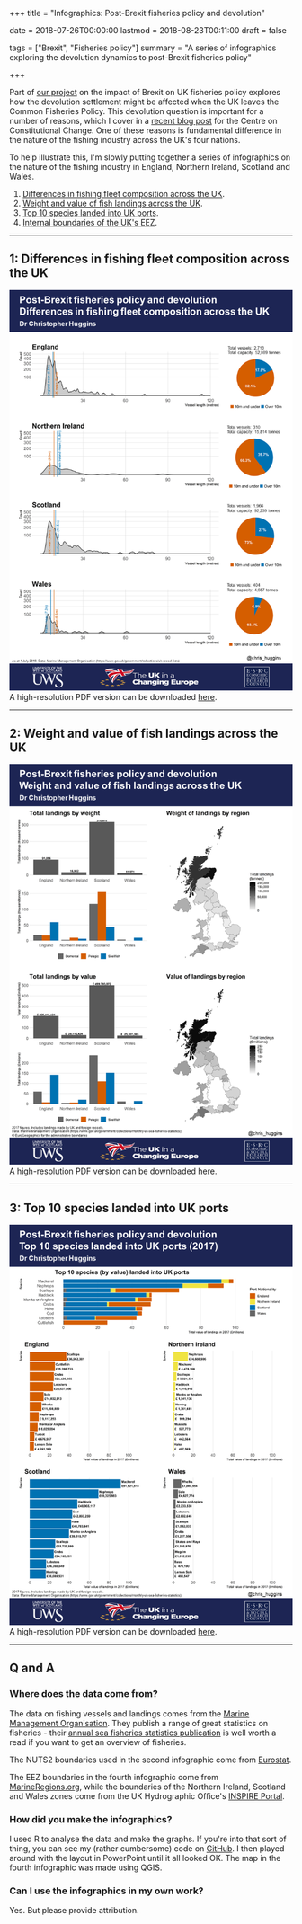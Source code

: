 +++
title = "Infographics: Post-Brexit fisheries policy and devolution"

date = 2018-07-26T00:00:00
lastmod = 2018-08-23T00:11:00
draft = false

tags = ["Brexit", "Fisheries policy"]
summary = "A series of infographics exploring the devolution dynamics to post-Brexit fisheries policy"

+++

Part of [our project](http://ukandeu.ac.uk/brexitresearch/uk-fisheries-policy-post-brexit-multi-level-challenges-and-opportunities/) on the impact of Brexit on UK fisheries policy explores how the devolution settlement might be affected when the UK leaves the Common Fisheries Policy. This devolution question is important for a number of reasons, which I cover in a [recent blog post](https://www.centreonconstitutionalchange.ac.uk/blog/why-devolution-matters-fisheries-policy) for the Centre on Constitutional Change. One of these reasons is fundamental difference in the nature of the fishing industry across the UK's four nations.

To help illustrate this, I'm slowly putting together a series of infographics on the nature of the fishing industry in England, Northern Ireland, Scotland and Wales.

1. [Differences in fishing fleet composition across the UK](#1-differences-in-fishing-fleet-composition-across-the-uk).
2. [Weight and value of fish landings across the UK](#2-weight-and-value-of-fish-landings-across-the-uk).
3. [Top 10 species landed into UK ports](#3-top-10-species-landed-into-uk-ports).
4. [Internal boundaries of the UK's EEZ](#4-internal-boundaries-of-the-uks-eez).

---

## 1: Differences in fishing fleet composition across the UK

![](https://github.com/christopherhuggins/website/raw/master/static/img/posts/20180726/fisheriesdevo_infographic_fleetcomposition.png)
A high-resolution PDF version can be downloaded [here](http://christopherhuggins.uk/pdf/fisheriesdevo_infographic_1_fleetcomposition.pdf).

---

## 2: Weight and value of fish landings across the UK

![](https://github.com/christopherhuggins/website/raw/master/static/img/posts/20180726/fisheriesdevo_infographic_2_landings.png)
A high-resolution PDF version can be downloaded [here](http://christopherhuggins.uk/pdf/fisheriesdevo_infographic_2_landings.pdf).

---

## 3: Top 10 species landed into UK ports

![](https://github.com/christopherhuggins/website/raw/master/static/img/posts/20180726/fisheriesdevo_infographic_3_topspecies.png)
A high-resolution PDF version can be downloaded [here](http://christopherhuggins.uk/pdf/fisheriesdevo_infographic_3_topspecies.pdf).

---

## Q and A

### Where does the data come from?
The data on fishing vessels and landings comes from the [Marine Management Organisation](https://www.gov.uk/government/organisations/marine-management-organisation/about/statistics). They publish a range of great statistics on fisheries - their [annual sea fisheries statistics publication](https://www.gov.uk/government/collections/uk-sea-fisheries-annual-statistics) is well worth a read if you want to get an overview of fisheries.

The NUTS2 boundaries used in the second infographic come from [Eurostat](http://ec.europa.eu/eurostat/web/gisco/geodata/reference-data/administrative-units-statistical-units/nuts).

The EEZ boundaries in the fourth infographic come from [MarineRegions.org](http://www.marineregions.org/), while the boundaries of the Northern Ireland, Scotland and Wales zones come from the UK Hydrographic Office's [INSPIRE Portal](http://aws2.caris.com/ukho/mapViewer/map.action).

### How did you make the infographics?
I used R to analyse the data and make the graphs. If you're into that sort of thing, you can see my (rather cumbersome) code on [GitHub](https://github.com/christopherhuggins/fisheries_devo_infographics). I then played around with the layout in PowerPoint until it all looked OK. The map in the fourth infographic was made using QGIS.

### Can I use the infographics in my own work?
Yes. But please provide attribution.

